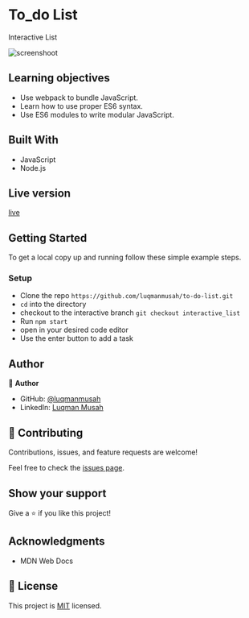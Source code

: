 # To_do List
Interactive List

![screenshoot](https://user-images.githubusercontent.com/22328716/125749303-644462c6-799e-410b-836a-8c913b8b88e6.png)

## Learning objectives

- Use webpack to bundle JavaScript.
- Learn how to use proper ES6 syntax.
- Use ES6 modules to write modular JavaScript.
## Built With

- JavaScript
- Node.js

## Live version

[live](https://luqmanmusah.github.io/to-do-list/)

## Getting Started

To get a local copy up and running follow these simple example steps.

### Setup

- Clone the repo `https://github.com/luqmanmusah/to-do-list.git`
- `cd` into the directory
- checkout to the interactive branch `git checkout interactive_list`
- Run `npm start` 
- open in your desired code editor
- Use the enter button to add a task

## Author

👤 **Author**

- GitHub: [@luqmanmusah](https://github.com/luqmanmusah)
- LinkedIn: [Luqman Musah](https://www.linkedin.com/in/luqman-musah/)

## 🤝 Contributing

Contributions, issues, and feature requests are welcome!

Feel free to check the [issues page](../../issues/).

## Show your support

Give a ⭐️ if you like this project!

## Acknowledgments

- MDN Web Docs

## 📝 License

This project is [MIT](https://github.com/git/git-scm.com/blob/main/MIT-LICENSE.txt) licensed.